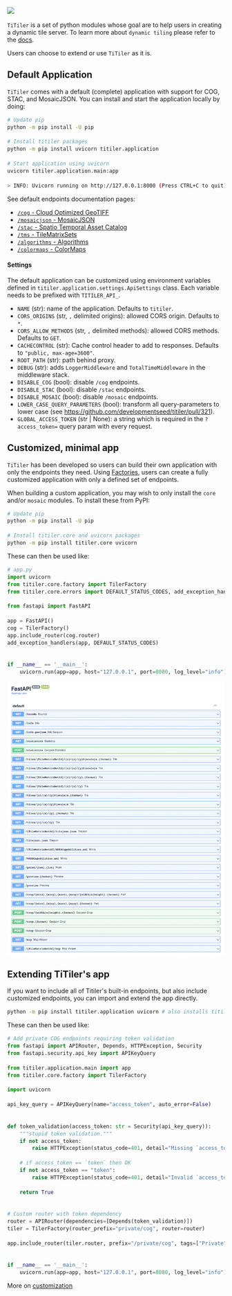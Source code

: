 
![](https://user-images.githubusercontent.com/10407788/203526990-f58783cf-a288-4801-8fa6-ee511de91a48.png)

`TiTiler` is a set of python modules whose goal are to help users in creating a dynamic tile server. To learn more about `dynamic tiling` please refer to the [docs](dynamic_tiling.md).

Users can choose to extend or use `TiTiler` as it is.

## Default Application

`TiTiler` comes with a default (complete) application with support for COG, STAC, and MosaicJSON. You can install and start the application locally by doing:

```bash
# Update pip
python -m pip install -U pip

# Install titiler packages
python -m pip install uvicorn titiler.application

# Start application using uvicorn
uvicorn titiler.application.main:app

> INFO: Uvicorn running on http://127.0.0.1:8000 (Press CTRL+C to quit)
```

See default endpoints documentation pages:

* [`/cog` - Cloud Optimized GeoTIFF](endpoints/cog.md)
* [`/mosaicjson` - MosaicJSON](endpoints/mosaic.md)
* [`/stac` - Spatio Temporal Asset Catalog](endpoints/stac.md)
* [`/tms` - TileMatrixSets](endpoints/tms.md)
* [`/algorithms` - Algorithms](endpoints/algorithms.md)
* [`/colormaps` - ColorMaps](endpoints/colormaps.md)

#### Settings

The default application can be customized using environment variables defined in `titiler.application.settings.ApiSettings` class. Each variable needs to be prefixed with `TITILER_API_`.

- `NAME` (str): name of the application. Defaults to `titiler`.
- `CORS_ORIGINS` (str, `,` delimited origins): allowed CORS origin. Defaults to `*`.
- `CORS_ALLOW_METHODS` (str, `,` delimited methods): allowed CORS methods. Defaults to `GET`.
- `CACHECONTROL` (str): Cache control header to add to responses. Defaults to `"public, max-age=3600"`.
- `ROOT_PATH` (str): path behind proxy.
- `DEBUG` (str): adds `LoggerMiddleware` and `TotalTimeMiddleware` in the middleware stack.
- `DISABLE_COG` (bool): disable `/cog` endpoints.
- `DISABLE_STAC` (bool): disable `/stac` endpoints.
- `DISABLE_MOSAIC` (bool): disable `/mosaic` endpoints.
- `LOWER_CASE_QUERY_PARAMETERS` (bool): transform all query-parameters to lower case (see https://github.com/developmentseed/titiler/pull/321).
- `GLOBAL_ACCESS_TOKEN` (str | None): a string which is required in the `?access_token=` query param with every request.

## Customized, minimal app

`TiTiler` has been developed so users can build their own application with only the endpoints they need. Using [Factories](advanced/endpoints_factories.md), users can create a fully customized application with only a defined set of endpoints.

When building a custom application, you may wish to only install the `core` and/or `mosaic` modules. To install these from PyPI:

```bash
# Update pip
python -m pip install -U pip

# Install titiler.core and uvicorn packages
python -m pip install titiler.core uvicorn
```

These can then be used like:

```py
# app.py
import uvicorn
from titiler.core.factory import TilerFactory
from titiler.core.errors import DEFAULT_STATUS_CODES, add_exception_handlers

from fastapi import FastAPI

app = FastAPI()
cog = TilerFactory()
app.include_router(cog.router)
add_exception_handlers(app, DEFAULT_STATUS_CODES)


if __name__ == '__main__':
    uvicorn.run(app=app, host="127.0.0.1", port=8080, log_level="info")
```

![](img/custom_app.png)

## Extending TiTiler's app

If you want to include all of Titiler's built-in endpoints, but also include
customized endpoints, you can import and extend the app directly.

```bash
python -m pip install titiler.application uvicorn # also installs titiler.core and titiler.mosaic
```

These can then be used like:


```py
# Add private COG endpoints requiring token validation
from fastapi import APIRouter, Depends, HTTPException, Security
from fastapi.security.api_key import APIKeyQuery

from titiler.application.main import app
from titiler.core.factory import TilerFactory

import uvicorn

api_key_query = APIKeyQuery(name="access_token", auto_error=False)


def token_validation(access_token: str = Security(api_key_query)):
    """stupid token validation."""
    if not access_token:
        raise HTTPException(status_code=401, detail="Missing `access_token`")

    # if access_token == `token` then OK
    if not access_token == "token":
        raise HTTPException(status_code=401, detail="Invalid `access_token`")

    return True


# Custom router with token dependency
router = APIRouter(dependencies=[Depends(token_validation)])
tiler = TilerFactory(router_prefix="private/cog", router=router)

app.include_router(tiler.router, prefix="/private/cog", tags=["Private"])


if __name__ == '__main__':
    uvicorn.run(app=app, host="127.0.0.1", port=8080, log_level="info")
```

More on [customization](advanced/customization.md)
